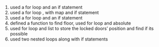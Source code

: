 1. used a for loop and an if statement
2. used a for loop , with map and if statement
3. used a for loop and an if statement
4. defined a function to find floor, used for loop and absolute
5. used for loop and list to store the locked doors’ position and find if its possible
6.  used two nested loops along with if statements

